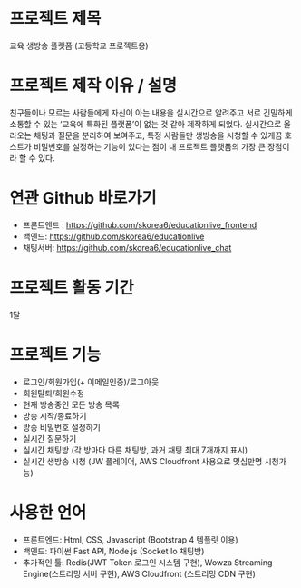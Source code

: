 # 프로젝트 제목
교육 생방송 플랫폼
(고등학교 프로젝트용)

# 프로젝트 제작 이유 / 설명
친구들이나 모르는 사람들에게 자신이 아는 내용을 실시간으로 알려주고 서로 긴밀하게 소통할 수 있는 ‘교육에 특화된 플랫폼’이 없는 것 같아 제작하게 되었다. 실시간으로 올라오는 채팅과 질문을 분리하여 보여주고, 특정 사람들만 생방송을 시청할 수 있게끔 호스트가 비밀번호를 설정하는 기능이 있다는 점이 내 프로젝트 플랫폼의 가장 큰 장점이라 할 수 있다.

# 연관 Github 바로가기
* 프론트앤드 : https://github.com/skorea6/educationlive_frontend
* 백엔드: https://github.com/skorea6/educationlive
* 채팅서버: https://github.com/skorea6/educationlive_chat

# 프로젝트 활동 기간
1달

# 프로젝트 기능
* 로그인/회원가입(+ 이메일인증)/로그아웃
* 회원탈퇴/회원수정
* 현재 방송중인 모든 방송 목록
* 방송 시작/종료하기
* 방송 비밀번호 설정하기
* 실시간 질문하기
* 실시간 채팅방 (각 방마다 다른 채팅방, 과거 채팅 최대 7개까지 표시)
* 실시간 생방송 시청 (JW 플레이어, AWS Cloudfront 사용으로 몇십만명 시청가능)

# 사용한 언어
* 프론트엔드: Html, CSS, Javascript (Bootstrap 4 템플릿 이용)
* 백엔드: 파이썬 Fast API, Node.js (Socket Io 채팅방)
* 추가적인 툴: Redis(JWT Token 로그인 시스템 구현), Wowza Streaming Engine(스트리밍 서버 구현), AWS Cloudfront (스트리밍 CDN 구현)

